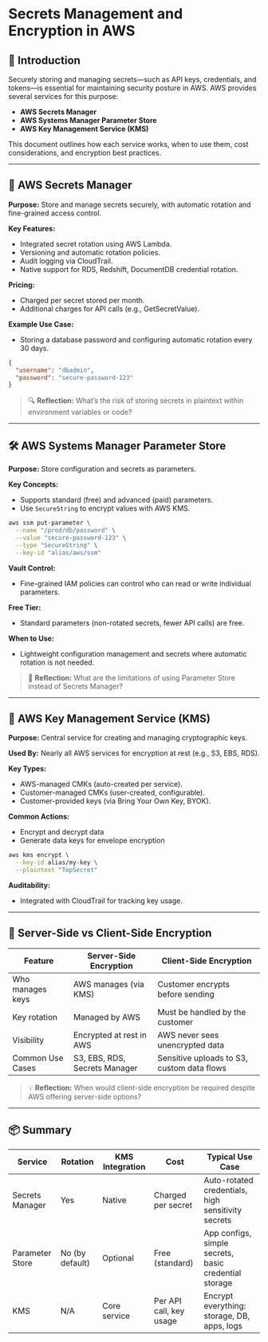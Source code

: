 # Secrets Management and Encryption in AWS

## 🧩 Introduction

Securely storing and managing secrets—such as API keys, credentials, and tokens—is essential for maintaining security posture in AWS. AWS provides several services for this purpose:

- **AWS Secrets Manager**
- **AWS Systems Manager Parameter Store**
- **AWS Key Management Service (KMS)**

This document outlines how each service works, when to use them, cost considerations, and encryption best practices.

---

## 🔐 AWS Secrets Manager

**Purpose:** Store and manage secrets securely, with automatic rotation and fine-grained access control.

**Key Features:**

- Integrated secret rotation using AWS Lambda.
- Versioning and automatic rotation policies.
- Audit logging via CloudTrail.
- Native support for RDS, Redshift, DocumentDB credential rotation.

**Pricing:**

- Charged per secret stored per month.
- Additional charges for API calls (e.g., GetSecretValue).

**Example Use Case:**

- Storing a database password and configuring automatic rotation every 30 days.

```json
{
  "username": "dbadmin",
  "password": "secure-password-123"
}
```

> 🔍 **Reflection:** What’s the risk of storing secrets in plaintext within environment variables or code?

---

## 🛠️ AWS Systems Manager Parameter Store

**Purpose:** Store configuration and secrets as parameters.

**Key Concepts:**

- Supports standard (free) and advanced (paid) parameters.
- Use `SecureString` to encrypt values with AWS KMS.

```bash
aws ssm put-parameter \
  --name "/prod/db/password" \
  --value "secure-password-123" \
  --type "SecureString" \
  --key-id "alias/aws/ssm"
```

**Vault Control:**

- Fine-grained IAM policies can control who can read or write individual parameters.

**Free Tier:**

- Standard parameters (non-rotated secrets, fewer API calls) are free.

**When to Use:**

- Lightweight configuration management and secrets where automatic rotation is not needed.

> 🧠 **Reflection:** What are the limitations of using Parameter Store instead of Secrets Manager?

---

## 🔐 AWS Key Management Service (KMS)

**Purpose:** Central service for creating and managing cryptographic keys.

**Used By:** Nearly all AWS services for encryption at rest (e.g., S3, EBS, RDS).

**Key Types:**

- AWS-managed CMKs (auto-created per service).
- Customer-managed CMKs (user-created, configurable).
- Customer-provided keys (via Bring Your Own Key, BYOK).

**Common Actions:**

- Encrypt and decrypt data
- Generate data keys for envelope encryption

```bash
aws kms encrypt \
  --key-id alias/my-key \
  --plaintext "TopSecret"
```

**Auditability:**

- Integrated with CloudTrail for tracking key usage.

---

## 🔄 Server-Side vs Client-Side Encryption

| Feature          | Server-Side Encryption        | Client-Side Encryption                     |
| ---------------- | ----------------------------- | ------------------------------------------ |
| Who manages keys | AWS manages (via KMS)         | Customer encrypts before sending           |
| Key rotation     | Managed by AWS                | Must be handled by the customer            |
| Visibility       | Encrypted at rest in AWS      | AWS never sees unencrypted data            |
| Common Use Cases | S3, EBS, RDS, Secrets Manager | Sensitive uploads to S3, custom data flows |

> 💡 **Reflection:** When would client-side encryption be required despite AWS offering server-side options?

---

## 📦 Summary

| Service         | Rotation        | KMS Integration | Cost                    | Typical Use Case                                      |
| --------------- | --------------- | --------------- | ----------------------- | ----------------------------------------------------- |
| Secrets Manager | Yes             | Native          | Charged per secret      | Auto-rotated credentials, high sensitivity secrets    |
| Parameter Store | No (by default) | Optional        | Free (standard)         | App configs, simple secrets, basic credential storage |
| KMS             | N/A             | Core service    | Per API call, key usage | Encrypt everything: storage, DB, apps, logs           |


